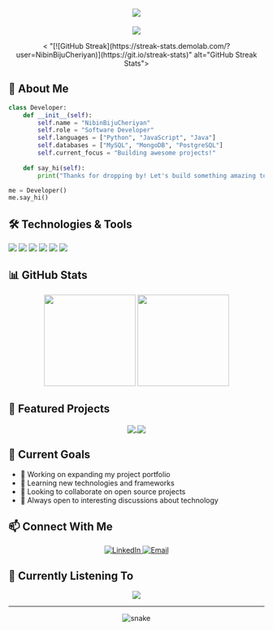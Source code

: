 <h1 align="center">
  <img src="https://readme-typing-svg.herokuapp.com/?lines=Hello,+World!+👋;Welcome+to+my+GitHub!&center=true&size=30">
</h1>

<p align="center">
  <img src="https://komarev.com/ghpvc/?username=NibinBijuCheriyan&color=blueviolet&style=flat">
</p>

<div align="center">
 < "[![GitHub Streak](https://streak-stats.demolab.com/?user=NibinBijuCheriyan)](https://git.io/streak-stats)" alt="GitHub Streak Stats">
</div>

## 🚀 About Me

```python
class Developer:
    def __init__(self):
        self.name = "NibinBijuCheriyan"
        self.role = "Software Developer"
        self.languages = ["Python", "JavaScript", "Java"]
        self.databases = ["MySQL", "MongoDB", "PostgreSQL"]
        self.current_focus = "Building awesome projects!"
        
    def say_hi(self):
        print("Thanks for dropping by! Let's build something amazing together!")

me = Developer()
me.say_hi()
```

## 🛠️ Technologies & Tools

![](https://img.shields.io/badge/Code-Python-informational?style=flat&logo=python&logoColor=white&color=2bbc8a)
![](https://img.shields.io/badge/Code-JavaScript-informational?style=flat&logo=javascript&logoColor=white&color=2bbc8a)
![](https://img.shields.io/badge/Code-Java-informational?style=flat&logo=java&logoColor=white&color=2bbc8a)
![](https://img.shields.io/badge/Tools-Docker-informational?style=flat&logo=docker&logoColor=white&color=2bbc8a)
![](https://img.shields.io/badge/Tools-Kubernetes-informational?style=flat&logo=kubernetes&logoColor=white&color=2bbc8a)
![](https://img.shields.io/badge/Editor-VSCode-informational?style=flat&logo=visualstudiocode&logoColor=white&color=2bbc8a)

## 📊 GitHub Stats

<div align="center">
  <img height="180em" src="https://github-readme-stats.vercel.app/api?username=NibinBijuCheriyan&show_icons=true&theme=dark&include_all_commits=true&count_private=true"/>
  <img height="180em" src="https://github-readme-stats.vercel.app/api/top-langs/?username=NibinBijuCheriyan&layout=compact&langs_count=7&theme=dark"/>
</div>

## 🌟 Featured Projects

<div align="center">
  <a href="https://github.com/NibinBijuCheriyan/project1">
    <img align="center" src="https://github-readme-stats.vercel.app/api/pin/?username=NibinBijuCheriyan&repo=project1&theme=dark" />
  </a>
  <a href="https://github.com/NibinBijuCheriyan/project2">
    <img align="center" src="https://github-readme-stats.vercel.app/api/pin/?username=NibinBijuCheriyan&repo=project2&theme=dark" />
  </a>
</div>

## 🎯 Current Goals

- 🔭 Working on expanding my project portfolio
- 🌱 Learning new technologies and frameworks
- 👯 Looking to collaborate on open source projects
- 💬 Always open to interesting discussions about technology

## 📫 Connect With Me

<p align="center">
  <a href="https://linkedin.com/in/NibinBijuCheriyan">
    <img src="https://img.shields.io/badge/-LinkedIn-blue?style=flat-square&logo=Linkedin&logoColor=white" alt="LinkedIn">
  </a>
  
  <a href="mailto:nibin00077@gmail.com">
    <img src="https://img.shields.io/badge/-Email-red?style=flat-square&logo=gmail&logoColor=white" alt="Email">
  </a>
</p>

## 🎵 Currently Listening To

<div align="center">
  <img src="https://spotify-github-profile.vercel.app/api/view?uid=Nibin&cover_image=true&theme=novatorem">
</div>

---

<p align="center">
  <img src="https://github.com/NibinBijuCheriyan/NibinBijuCheriyan/blob/output/github-contribution-grid-snake.svg" alt="snake">
</p>

